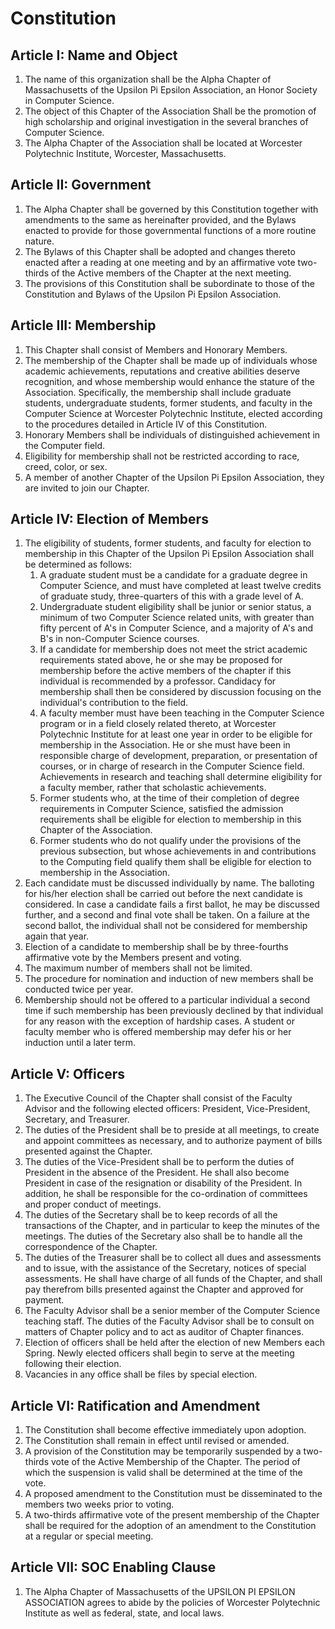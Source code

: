 # Constitution

## Article I: Name and Object

1. The name of this organization shall be the Alpha Chapter of Massachusetts of the Upsilon Pi Epsilon Association, an Honor Society in Computer Science.
2. The object of this Chapter of the Association Shall be the promotion of high scholarship and original investigation in the several branches of Computer Science.
3. The Alpha Chapter of the Association shall be located at Worcester Polytechnic Institute, Worcester, Massachusetts.

## Article II: Government

1. The Alpha Chapter shall be governed by this Constitution together with amendments to the same as hereinafter provided, and the Bylaws enacted to provide for those governmental functions of a more routine nature.
2. The Bylaws of this Chapter shall be adopted and changes thereto enacted after a reading at one meeting and by an affirmative vote two-thirds of the Active members of the Chapter at the next meeting.
3. The provisions of this Constitution shall be subordinate to those of the Constitution and Bylaws of the Upsilon Pi Epsilon Association.

## Article III: Membership

1. This Chapter shall consist of Members and Honorary Members.
2. The membership of the Chapter shall be made up of individuals whose academic achievements, reputations and creative abilities deserve recognition, and whose membership would enhance the stature of the Association. Specifically, the membership shall include graduate students, undergraduate students, former students, and faculty in the Computer Science at Worcester Polytechnic Institute, elected according to the procedures detailed in Article IV of this Constitution.
3. Honorary Members shall be individuals of distinguished achievement in the Computer field.
4. Eligibility for membership shall not be restricted according to race, creed, color, or sex.
5. A member of another Chapter of the Upsilon Pi Epsilon Association, they are invited to join our Chapter.

## Article IV: Election of Members

1. The eligibility of students, former students, and faculty for election to membership in this Chapter of the Upsilon Pi Epsilon Association shall be determined as follows:
    1. A graduate student must be a candidate for a graduate degree in Computer Science, and must have completed at least twelve credits of graduate study, three-quarters of this with a grade level of A. 
    2. Undergraduate student eligibility shall be junior or senior status, a minimum of two Computer Science related units, with greater than fifty percent of A's in Computer Science, and a majority of A's and B's in non-Computer Science courses. 
    3. If a candidate for membership does not meet the strict academic requirements stated above, he or she may be proposed for membership before the active members of the chapter if this individual is recommended by a professor. Candidacy for membership shall then be considered by discussion focusing on the individual's contribution to the field. 
    4. A faculty member must have been teaching in the Computer Science program or in a field closely related thereto, at Worcester Polytechnic Institute for at least one year in order to be eligible for membership in the Association. He or she must have been in responsible charge of development, preparation, or presentation of courses, or in charge of research in the Computer Science field. Achievements in research and teaching shall determine eligibility for a faculty member, rather that scholastic achievements. 
    5. Former students who, at the time of their completion of degree requirements in Computer Science, satisfied the admission requirements shall be eligible for election to membership in this Chapter of the Association. 
    6. Former students who do not qualify under the provisions of the previous subsection, but whose achievements in and contributions to the Computing field qualify them shall be eligible for election to membership in the Association. 
2. Each candidate must be discussed individually by name. The balloting for his/her election shall be carried out before the next candidate is considered. In case a candidate fails a first ballot, he may be discussed further, and a second and final vote shall be taken. On a failure at the second ballot, the individual shall not be considered for membership again that year. 
3. Election of a candidate to membership shall be by three-fourths affirmative vote by the Members present and voting. 
4. The maximum number of members shall not be limited. 
5. The procedure for nomination and induction of new members shall be conducted twice per year. 
6. Membership should not be offered to a particular individual a second time if such membership has been previously declined by that individual for any reason with the exception of hardship cases. A student or faculty member who is offered membership may defer his or her induction until a later term. 

## Article V: Officers

1. The Executive Council of the Chapter shall consist of the Faculty Advisor and the following elected officers: President, Vice-President, Secretary, and Treasurer. 
2. The duties of the President shall be to preside at all meetings, to create and appoint committees as necessary, and to authorize payment of bills presented against the Chapter.
3. The duties of the Vice-President shall be to perform the duties of President in the absence of the President. He shall also become President in case of the resignation or disability of the President. In addition, he shall be responsible for the co-ordination of committees and proper conduct of meetings.
4. The duties of the Secretary shall be to keep records of all the transactions of the Chapter, and in particular to keep the minutes of the meetings. The duties of the Secretary also shall be to handle all the correspondence of the Chapter. 
5. The duties of the Treasurer shall be to collect all dues and assessments and to issue, with the assistance of the Secretary, notices of special assessments. He shall have charge of all funds of the Chapter, and shall pay therefrom bills presented against the Chapter and approved for payment.
6. The Faculty Advisor shall be a senior member of the Computer Science teaching staff. The duties of the Faculty Advisor shall be to consult on matters of Chapter policy and to act as auditor of Chapter finances. 
7. Election of officers shall be held after the election of new Members each Spring. Newly elected officers shall begin to serve at the meeting following their election. 
8. Vacancies in any office shall be files by special election. 

## Article VI: Ratification and Amendment

1. The Constitution shall become effective immediately upon adoption. 
2. The Constitution shall remain in effect until revised or amended. 
3. A provision of the Constitution may be temporarily suspended by a two-thirds vote of the Active Membership of the Chapter. The period of which the suspension is valid shall be determined at the time of the vote. 
4. A proposed amendment to the Constitution must be disseminated to the members two weeks prior to voting.  
5. A two-thirds affirmative vote of the present membership of the Chapter shall be required for the adoption of an amendment to the Constitution at a regular or special meeting. 

## Article VII: SOC Enabling Clause

1. The Alpha Chapter of Massachusetts of the UPSILON PI EPSILON ASSOCIATION agrees to abide by the policies of Worcester Polytechnic Institute as well as federal, state, and local laws. 
